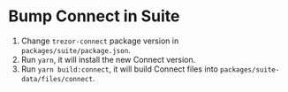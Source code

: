 # Bump Connect in Suite

1. Change `trezor-connect` package version in `packages/suite/package.json`.
2. Run `yarn`, it will install the new Connect version.
3. Run `yarn build:connect`, it will build Connect files into `packages/suite-data/files/connect`.
